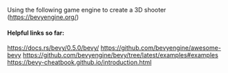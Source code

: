 Using the following game engine to create a 3D shooter (https://bevyengine.org/)

#### Helpful links so far:
https://docs.rs/bevy/0.5.0/bevy/
https://github.com/bevyengine/awesome-bevy
https://github.com/bevyengine/bevy/tree/latest/examples#examples
https://bevy-cheatbook.github.io/introduction.html